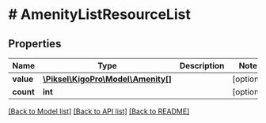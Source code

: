 # # AmenityListResourceList

## Properties

Name | Type | Description | Notes
------------ | ------------- | ------------- | -------------
**value** | [**\Piksel\KigoPro\Model\Amenity[]**](Amenity.md) |  | [optional] 
**count** | **int** |  | [optional] 

[[Back to Model list]](../../README.md#documentation-for-models) [[Back to API list]](../../README.md#documentation-for-api-endpoints) [[Back to README]](../../README.md)


